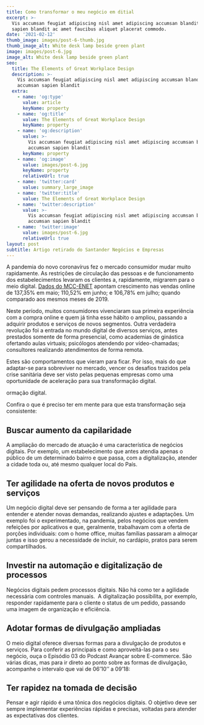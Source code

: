 ```yaml
---
title: Como transformar o meu negócio em ditial
excerpt: >-
  Vis accumsan feugiat adipiscing nisl amet adipiscing accumsan blandit accumsan
  sapien blandit ac amet faucibus aliquet placerat commodo.
date: '2021-02-12'
thumb_image: images/post-6-thumb.jpg
thumb_image_alt: White desk lamp beside green plant
image: images/post-6.jpg
image_alt: White desk lamp beside green plant
seo:
  title: The Elements of Great Workplace Design
  description: >-
    Vis accumsan feugiat adipiscing nisl amet adipiscing accumsan blandit
    accumsan sapien blandit
  extra:
    - name: 'og:type'
      value: article
      keyName: property
    - name: 'og:title'
      value: The Elements of Great Workplace Design
      keyName: property
    - name: 'og:description'
      value: >-
        Vis accumsan feugiat adipiscing nisl amet adipiscing accumsan blandit
        accumsan sapien blandit
      keyName: property
    - name: 'og:image'
      value: images/post-6.jpg
      keyName: property
      relativeUrl: true
    - name: 'twitter:card'
      value: summary_large_image
    - name: 'twitter:title'
      value: The Elements of Great Workplace Design
    - name: 'twitter:description'
      value: >-
        Vis accumsan feugiat adipiscing nisl amet adipiscing accumsan blandit
        accumsan sapien blandit
    - name: 'twitter:image'
      value: images/post-6.jpg
      relativeUrl: true
layout: post
subtitle: Artigo retirado do Santander Negócios e Empresas
---
```

A pandemia do novo coronavírus fez o mercado consumidor mudar muito rapidamente. As restrições de circulação das pessoas e de funcionamento dos estabelecimentos levaram os clientes a, rapidamente, migrarem para o meio digital. [Dados do MCC-ENET](https://www.mccenet.com.br/indice-de-vendas-online) apontam crescimento nas vendas online de 137,35% em maio; 110,52% em junho; e 106,78% em julho; quando comparado aos mesmos meses de 2019.

Neste período, muitos consumidores vivenciaram sua primeira experiência com a compra online e quem já tinha esse hábito o ampliou, passando a adquirir produtos e serviços de novos segmentos. Outra verdadeira revolução foi a entrada no mundo digital de diversos serviços, antes prestados somente de forma presencial, como academias de ginástica ofertando aulas virtuais; psicólogos atendendo por vídeo-chamadas; consultores realizando atendimentos de forma remota.

Estes são comportamentos que vieram para ficar. Por isso, mais do que adaptar-se para sobreviver no mercado, vencer os desafios trazidos pela crise sanitária deve ser visto pelas pequenas empresas como uma oportunidade de aceleração para sua transformação digital.

ormação digital.

Confira o que é preciso ter em mente para que esta transformação seja consistente: 

## **Buscar aumento da capilaridade**

A ampliação do mercado de atuação é uma característica de negócios digitais. Por exemplo, um estabelecimento que antes atendia apenas o público de um determinado bairro e que passa, com a digitalização, atender a cidade toda ou, até mesmo qualquer local do País.

## **Ter agilidade na oferta de novos produtos e serviços**

Um negócio digital deve ser pensando de forma a ter agilidade para entender e atender novas demandas, realizando ajustes e adaptações. Um exemplo foi o experimentado, na pandemia, pelos negócios que vendem refeições por aplicativos e que, geralmente, trabalhavam com a oferta de porções individuais: com o home office, muitas famílias passaram a almoçar juntas e isso gerou a necessidade de incluir, no cardápio, pratos para serem compartilhados. 

## **Investir na automação e digitalização de processos**

Negócios digitais pedem processos digitais. Não há como ter a agilidade necessária com controles manuais.  A digitalização possibilita, por exemplo, responder rapidamente para o cliente o status de um pedido, passando uma imagem de organização e eficiência.

## **Adotar formas de divulgação ampliadas**

O meio digital oferece diversas formas para a divulgação de produtos e serviços. Para conferir as principais e como aproveitá-las para o seu negócio, ouça o Episódio 03 do Podcast Avançar sobre E-commerce. São várias dicas, mas para ir direto ao ponto sobre as formas de divulgação, acompanhe o intervalo que vai de 06’10’’ a 09’18:

## **Ter rapidez na tomada de decisão**

Pensar e agir rápido é uma tônica dos negócios digitais. O objetivo deve ser sempre implementar experiências rápidas e precisas, voltadas para atender as expectativas dos clientes.
